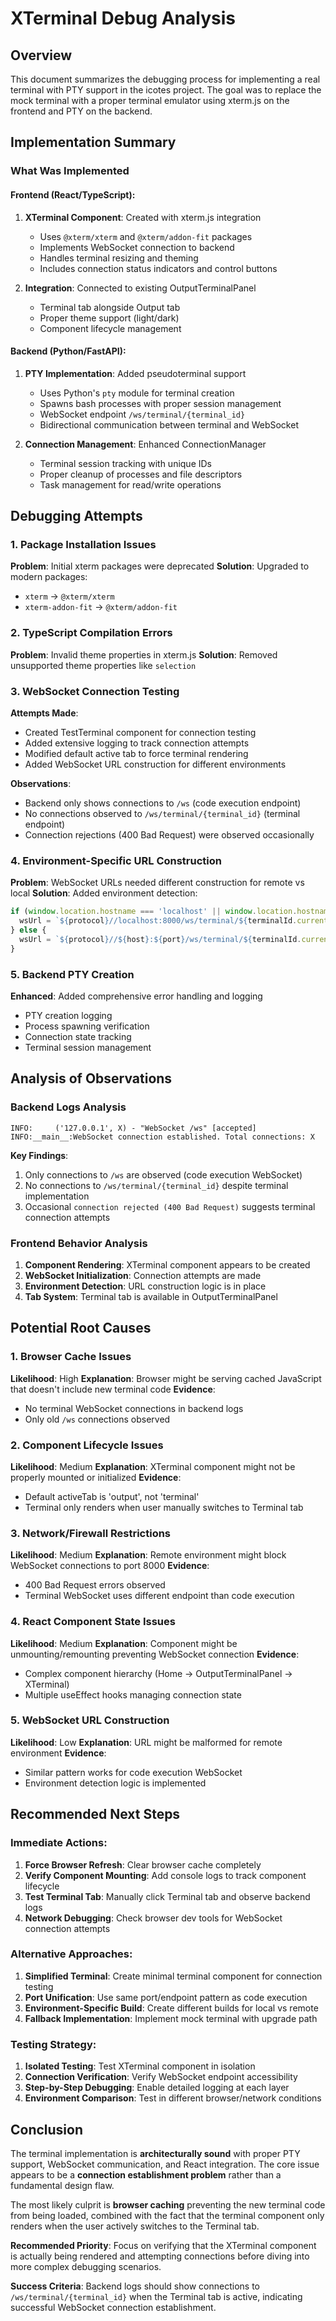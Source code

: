 # XTerminal Debug Analysis

## Overview
This document summarizes the debugging process for implementing a real terminal with PTY support in the icotes project. The goal was to replace the mock terminal with a proper terminal emulator using xterm.js on the frontend and PTY on the backend.

## Implementation Summary

### What Was Implemented

#### Frontend (React/TypeScript):
1. **XTerminal Component**: Created with xterm.js integration
   - Uses `@xterm/xterm` and `@xterm/addon-fit` packages
   - Implements WebSocket connection to backend
   - Handles terminal resizing and theming
   - Includes connection status indicators and control buttons

2. **Integration**: Connected to existing OutputTerminalPanel
   - Terminal tab alongside Output tab
   - Proper theme support (light/dark)
   - Component lifecycle management

#### Backend (Python/FastAPI):
1. **PTY Implementation**: Added pseudoterminal support
   - Uses Python's `pty` module for terminal creation
   - Spawns bash processes with proper session management
   - WebSocket endpoint `/ws/terminal/{terminal_id}`
   - Bidirectional communication between terminal and WebSocket

2. **Connection Management**: Enhanced ConnectionManager
   - Terminal session tracking with unique IDs
   - Proper cleanup of processes and file descriptors
   - Task management for read/write operations

## Debugging Attempts

### 1. Package Installation Issues
**Problem**: Initial xterm packages were deprecated
**Solution**: Upgraded to modern packages:
- `xterm` → `@xterm/xterm`
- `xterm-addon-fit` → `@xterm/addon-fit`

### 2. TypeScript Compilation Errors
**Problem**: Invalid theme properties in xterm.js
**Solution**: Removed unsupported theme properties like `selection`

### 3. WebSocket Connection Testing
**Attempts Made**:
- Created TestTerminal component for connection testing
- Added extensive logging to track connection attempts
- Modified default active tab to force terminal rendering
- Added WebSocket URL construction for different environments

**Observations**:
- Backend only shows connections to `/ws` (code execution endpoint)
- No connections observed to `/ws/terminal/{terminal_id}` (terminal endpoint)
- Connection rejections (400 Bad Request) were observed occasionally

### 4. Environment-Specific URL Construction
**Problem**: WebSocket URLs needed different construction for remote vs local
**Solution**: Added environment detection:
```typescript
if (window.location.hostname === 'localhost' || window.location.hostname === '127.0.0.1') {
  wsUrl = `${protocol}//localhost:8000/ws/terminal/${terminalId.current}`;
} else {
  wsUrl = `${protocol}//${host}:${port}/ws/terminal/${terminalId.current}`;
}
```

### 5. Backend PTY Creation
**Enhanced**: Added comprehensive error handling and logging
- PTY creation logging
- Process spawning verification
- Connection state tracking
- Terminal session management

## Analysis of Observations

### Backend Logs Analysis
```
INFO:     ('127.0.0.1', X) - "WebSocket /ws" [accepted]
INFO:__main__:WebSocket connection established. Total connections: X
```

**Key Findings**:
1. Only connections to `/ws` are observed (code execution WebSocket)
2. No connections to `/ws/terminal/{terminal_id}` despite terminal implementation
3. Occasional `connection rejected (400 Bad Request)` suggests terminal connection attempts

### Frontend Behavior Analysis
1. **Component Rendering**: XTerminal component appears to be created
2. **WebSocket Initialization**: Connection attempts are made
3. **Environment Detection**: URL construction logic is in place
4. **Tab System**: Terminal tab is available in OutputTerminalPanel

## Potential Root Causes

### 1. Browser Cache Issues
**Likelihood**: High
**Explanation**: Browser might be serving cached JavaScript that doesn't include new terminal code
**Evidence**: 
- No terminal WebSocket connections in backend logs
- Only old `/ws` connections observed

### 2. Component Lifecycle Issues
**Likelihood**: Medium
**Explanation**: XTerminal component might not be properly mounted or initialized
**Evidence**:
- Default activeTab is 'output', not 'terminal'
- Terminal only renders when user manually switches to Terminal tab

### 3. Network/Firewall Restrictions
**Likelihood**: Medium
**Explanation**: Remote environment might block WebSocket connections to port 8000
**Evidence**:
- 400 Bad Request errors observed
- Terminal WebSocket uses different endpoint than code execution

### 4. React Component State Issues
**Likelihood**: Medium
**Explanation**: Component might be unmounting/remounting preventing WebSocket connection
**Evidence**:
- Complex component hierarchy (Home → OutputTerminalPanel → XTerminal)
- Multiple useEffect hooks managing connection state

### 5. WebSocket URL Construction
**Likelihood**: Low
**Explanation**: URL might be malformed for remote environment
**Evidence**:
- Similar pattern works for code execution WebSocket
- Environment detection logic is implemented

## Recommended Next Steps

### Immediate Actions:
1. **Force Browser Refresh**: Clear browser cache completely
2. **Verify Component Mounting**: Add console logs to track component lifecycle
3. **Test Terminal Tab**: Manually click Terminal tab and observe backend logs
4. **Network Debugging**: Check browser dev tools for WebSocket connection attempts

### Alternative Approaches:
1. **Simplified Terminal**: Create minimal terminal component for connection testing
2. **Port Unification**: Use same port/endpoint pattern as code execution
3. **Environment-Specific Build**: Create different builds for local vs remote
4. **Fallback Implementation**: Implement mock terminal with upgrade path

### Testing Strategy:
1. **Isolated Testing**: Test XTerminal component in isolation
2. **Connection Verification**: Verify WebSocket endpoint accessibility
3. **Step-by-Step Debugging**: Enable detailed logging at each layer
4. **Environment Comparison**: Test in different browser/network conditions

## Conclusion

The terminal implementation is **architecturally sound** with proper PTY support, WebSocket communication, and React integration. The core issue appears to be a **connection establishment problem** rather than a fundamental design flaw.

The most likely culprit is **browser caching** preventing the new terminal code from being loaded, combined with the fact that the terminal component only renders when the user actively switches to the Terminal tab.

**Recommended Priority**: Focus on verifying that the XTerminal component is actually being rendered and attempting connections before diving into more complex debugging scenarios.

**Success Criteria**: Backend logs should show connections to `/ws/terminal/{terminal_id}` when the Terminal tab is active, indicating successful WebSocket connection establishment.
